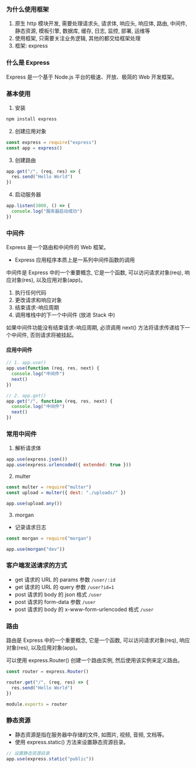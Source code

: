 ### 为什么使用框架

1. 原生 http 模块开发, 需要处理请求头, 请求体, 响应头, 响应体, 路由, 中间件, 静态资源, 模板引擎, 数据库, 缓存, 日志, 监控, 部署, 运维等
2. 使用框架, 只需要关注业务逻辑, 其他的都交给框架处理
3. 框架: express

### 什么是 Express

Express 是一个基于 Node.js 平台的极速、开放、极简的 Web 开发框架。

### 基本使用

1. 安装

```bash
npm install express
```

2. 创建应用对象

```js
const express = require("express")
const app = express()
```

3. 创建路由

```js
app.get("/", (req, res) => {
  res.send("Hello World")
})
```

4. 启动服务器

```js
app.listen(3000, () => {
  console.log("服务器启动成功")
})
```

### 中间件

Express 是一个路由和中间件的 Web 框架。

- Express 应用程序本质上是一系列中间件函数的调用

中间件是 Express 中的一个重要概念, 它是一个函数, 可以访问请求对象(req), 响应对象(res), 以及应用对象(app)。

1. 执行任何代码
2. 更改请求和响应对象
3. 结束请求-响应周期
4. 调用堆栈中的下一个中间件 (放进 Stack 中)

如果中间件功能没有结束请求-响应周期, 必须调用 next() 方法将请求传递给下一个中间件, 否则请求将被挂起。

#### 应用中间件

```js
// 1. app.use()
app.use(function (req, res, next) {
  console.log("中间件")
  next()
})

// 2. app.get()
app.get("/", function (req, res, next) {
  console.log("中间件")
  next()
})
```


### 常用中间件

1. 解析请求体

```js
app.use(express.json())
app.use(express.urlencoded({ extended: true }))
```
2. multer

```js
const multer = require("multer")
const upload = multer({ dest: "./uploads/" })

app.use(upload.any())
```

3. morgan

- 记录请求日志
```js
const morgan = require("morgan")

app.use(morgan("dev"))
```


### 客户端发送请求的方式

- get 请求的 URL 的 params 参数 `/user/:id`
- get 请求的 URL 的 query 参数 `/user?id=1`
- post 请求的 body 的 json 格式 `/user`
- post 请求的 form-data 参数 `/user`
- post 请求的 body 的 x-www-form-urlencoded 格式 `/user`


### 路由

路由是 Express 中的一个重要概念, 它是一个函数, 可以访问请求对象(req), 响应对象(res), 以及应用对象(app)。

可以使用 express.Router() 创建一个路由实例, 然后使用该实例来定义路由。

```js
const router = express.Router()

router.get("/", (req, res) => {
  res.send("Hello World")
})

module.exports = router
```

### 静态资源

- 静态资源是指在服务器中存储的文件, 如图片, 视频, 音频, 文档等。
- 使用 express.static() 方法来设置静态资源目录。

```js
// 设置静态资源目录
app.use(express.static("public"))
```

